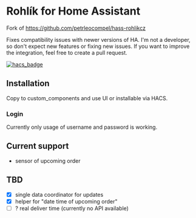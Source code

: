 # Rohlík for Home Assistant

Fork of https://github.com/petrleocompel/hass-rohlikcz

Fixes compatibility issues with newer versions of HA. I'm not a developer, so don't expect new features or fixing new issues. If you want to improve the integration, feel free to create a pull request.

[![hacs_badge](https://img.shields.io/badge/HACS-Custom-41BDF5.svg)](https://github.com/hacs/integration)

## Installation

Copy to custom_components and use UI or installable via HACS.

### Login
Currently only usage of username and password is working.

## Current support

- sensor of upcoming order

## TBD
- [x] single data coordinator for updates
- [x] helper for "date time of upcoming order"
- [ ] ? real deliver time (currently no API available)
